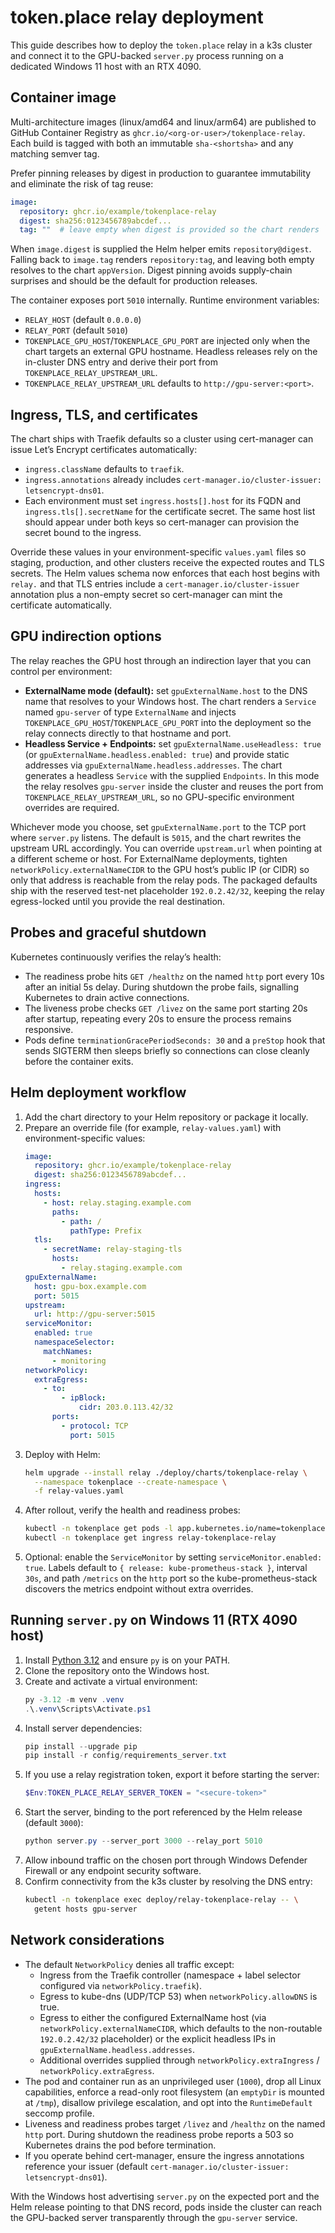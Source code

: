 # token.place relay deployment

This guide describes how to deploy the `token.place` relay in a k3s cluster and connect it to the
GPU-backed `server.py` process running on a dedicated Windows 11 host with an RTX 4090.

## Container image

Multi-architecture images (linux/amd64 and linux/arm64) are published to GitHub Container Registry
as `ghcr.io/<org-or-user>/tokenplace-relay`. Each build is tagged with both an immutable
`sha-<shortsha>` and any matching semver tag.

Prefer pinning releases by digest in production to guarantee immutability and eliminate the risk of
tag reuse:

```yaml
image:
  repository: ghcr.io/example/tokenplace-relay
  digest: sha256:0123456789abcdef...
  tag: ""  # leave empty when digest is provided so the chart renders `repo@digest`
```

When `image.digest` is supplied the Helm helper emits `repository@digest`. Falling back to
`image.tag` renders `repository:tag`, and leaving both empty resolves to the chart `appVersion`.
Digest pinning avoids supply-chain surprises and should be the default for production releases.

The container exposes port `5010` internally. Runtime environment variables:

- `RELAY_HOST` (default `0.0.0.0`)
- `RELAY_PORT` (default `5010`)
- `TOKENPLACE_GPU_HOST`/`TOKENPLACE_GPU_PORT` are injected only when the chart targets an external
  GPU hostname. Headless releases rely on the in-cluster DNS entry and derive their port from
  `TOKENPLACE_RELAY_UPSTREAM_URL`.
- `TOKENPLACE_RELAY_UPSTREAM_URL` defaults to `http://gpu-server:<port>`.

## Ingress, TLS, and certificates

The chart ships with Traefik defaults so a cluster using cert-manager can issue Let’s Encrypt
certificates automatically:

- `ingress.className` defaults to `traefik`.
- `ingress.annotations` already includes
  `cert-manager.io/cluster-issuer: letsencrypt-dns01`.
- Each environment must set `ingress.hosts[].host` for its FQDN and
  `ingress.tls[].secretName` for the certificate secret. The same host list should appear under both
  keys so cert-manager can provision the secret bound to the ingress.

Override these values in your environment-specific `values.yaml` files so staging, production, and
other clusters receive the expected routes and TLS secrets. The Helm values schema now enforces that
each host begins with `relay.` and that TLS entries include a `cert-manager.io/cluster-issuer`
annotation plus a non-empty secret so cert-manager can mint the certificate automatically.

## GPU indirection options

The relay reaches the GPU host through an indirection layer that you can control per environment:

- **ExternalName mode (default):** set `gpuExternalName.host` to the DNS name that resolves to your
  Windows host. The chart renders a `Service` named `gpu-server` of type `ExternalName` and injects
  `TOKENPLACE_GPU_HOST`/`TOKENPLACE_GPU_PORT` into the deployment so the relay connects directly to
  that hostname and port.
- **Headless Service + Endpoints:** set `gpuExternalName.useHeadless: true` (or
  `gpuExternalName.headless.enabled: true`) and provide static addresses via
  `gpuExternalName.headless.addresses`. The chart generates a headless `Service` with the supplied
  `Endpoints`. In this mode the relay resolves `gpu-server` inside the cluster and reuses the port
  from `TOKENPLACE_RELAY_UPSTREAM_URL`, so no GPU-specific environment overrides are required.

Whichever mode you choose, set `gpuExternalName.port` to the TCP port where `server.py` listens. The
default is `5015`, and the chart rewrites the upstream URL accordingly. You can override `upstream.url`
when pointing at a different scheme or host. For ExternalName deployments, tighten
`networkPolicy.externalNameCIDR` to the GPU host’s public IP (or CIDR) so only that address is
reachable from the relay pods. The packaged defaults ship with the reserved test-net placeholder
`192.0.2.42/32`, keeping the relay egress-locked until you provide the real destination.

## Probes and graceful shutdown

Kubernetes continuously verifies the relay’s health:

- The readiness probe hits `GET /healthz` on the named `http` port every 10s after an initial 5s
  delay. During shutdown the probe fails, signalling Kubernetes to drain active connections.
- The liveness probe checks `GET /livez` on the same port starting 20s after startup, repeating every
  20s to ensure the process remains responsive.
- Pods define `terminationGracePeriodSeconds: 30` and a `preStop` hook that sends SIGTERM then sleeps
  briefly so connections can close cleanly before the container exits.

## Helm deployment workflow

1. Add the chart directory to your Helm repository or package it locally.
2. Prepare an override file (for example, `relay-values.yaml`) with environment-specific values:
   ```yaml
   image:
     repository: ghcr.io/example/tokenplace-relay
     digest: sha256:0123456789abcdef...
   ingress:
     hosts:
       - host: relay.staging.example.com
         paths:
           - path: /
             pathType: Prefix
     tls:
       - secretName: relay-staging-tls
         hosts:
           - relay.staging.example.com
   gpuExternalName:
     host: gpu-box.example.com
     port: 5015
   upstream:
     url: http://gpu-server:5015
   serviceMonitor:
     enabled: true
     namespaceSelector:
       matchNames:
         - monitoring
   networkPolicy:
     extraEgress:
       - to:
           - ipBlock:
               cidr: 203.0.113.42/32
         ports:
           - protocol: TCP
             port: 5015
   ```
3. Deploy with Helm:
   ```bash
   helm upgrade --install relay ./deploy/charts/tokenplace-relay \
     --namespace tokenplace --create-namespace \
     -f relay-values.yaml
   ```
4. After rollout, verify the health and readiness probes:
   ```bash
   kubectl -n tokenplace get pods -l app.kubernetes.io/name=tokenplace-relay
   kubectl -n tokenplace get ingress relay-tokenplace-relay
   ```
5. Optional: enable the `ServiceMonitor` by setting `serviceMonitor.enabled: true`. Labels default to
   `{ release: kube-prometheus-stack }`, interval `30s`, and path `/metrics` on the `http` port so the
   kube-prometheus-stack discovers the metrics endpoint without extra overrides.

## Running `server.py` on Windows 11 (RTX 4090 host)

1. Install [Python 3.12](https://www.python.org/downloads/windows/) and ensure `py` is on your PATH.
2. Clone the repository onto the Windows host.
3. Create and activate a virtual environment:
   ```powershell
   py -3.12 -m venv .venv
   .\.venv\Scripts\Activate.ps1
   ```
4. Install server dependencies:
   ```powershell
   pip install --upgrade pip
   pip install -r config/requirements_server.txt
   ```
5. If you use a relay registration token, export it before starting the server:
   ```powershell
   $Env:TOKEN_PLACE_RELAY_SERVER_TOKEN = "<secure-token>"
   ```
6. Start the server, binding to the port referenced by the Helm release (default `3000`):
   ```powershell
   python server.py --server_port 3000 --relay_port 5010
   ```
7. Allow inbound traffic on the chosen port through Windows Defender Firewall or any endpoint
   security software.
8. Confirm connectivity from the k3s cluster by resolving the DNS entry:
   ```bash
   kubectl -n tokenplace exec deploy/relay-tokenplace-relay -- \
     getent hosts gpu-server
   ```

## Network considerations

- The default `NetworkPolicy` denies all traffic except:
  - Ingress from the Traefik controller (namespace + label selector configured via
    `networkPolicy.traefik`).
  - Egress to kube-dns (UDP/TCP 53) when `networkPolicy.allowDNS` is true.
  - Egress to either the configured ExternalName host (via `networkPolicy.externalNameCIDR`, which
    defaults to the non-routable `192.0.2.42/32` placeholder) or the
    explicit headless IPs in `gpuExternalName.headless.addresses`.
  - Additional overrides supplied through `networkPolicy.extraIngress` / `networkPolicy.extraEgress`.
- The pod and container run as an unprivileged user (`1000`), drop all Linux capabilities, enforce a
  read-only root filesystem (an `emptyDir` is mounted at `/tmp`), disallow privilege escalation, and
  opt into the `RuntimeDefault` seccomp profile.
- Liveness and readiness probes target `/livez` and `/healthz` on the named `http` port. During
  shutdown the readiness probe reports a 503 so Kubernetes drains the pod before termination.
- If you operate behind cert-manager, ensure the ingress annotations reference your issuer (default
  `cert-manager.io/cluster-issuer: letsencrypt-dns01`).

With the Windows host advertising `server.py` on the expected port and the Helm release pointing to
that DNS record, pods inside the cluster can reach the GPU-backed server transparently through the
`gpu-server` service.
